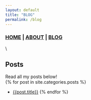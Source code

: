 ```yaml
---
layout: default
title: "BLOG"
permalink: /blog
---
```


### [HOME](./) | [ABOUT](/about) | [BLOG](/blog)
\
## Posts
Read all my posts below!\
{% for post in site.categories.posts %}
  - [{{post.title}}]({{post.link}})
{% endfor %}
